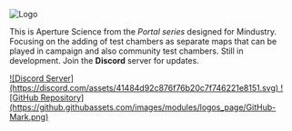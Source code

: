 ![Logo](https://raw.githubusercontent.com/Gdeft/portal/master/sprites-override/ui/logo.png) 

This is Aperture Science from the <i>Portal series</i> designed for Mindustry. Focusing on the adding of test chambers as separate maps that can be played in campaign and also community test chambers. Still in development. Join the <b>Discord</b> server for updates.

<a href="https://discord.gg/RCCVQFW">
   ![Discord Server](https://discord.com/assets/41484d92c876f76b20c7f746221e8151.svg)
</a> 

<a href="https://github.com/Gdeft/portal">
   ![GitHub Repository](https://github.githubassets.com/images/modules/logos_page/GitHub-Mark.png)
</a>
